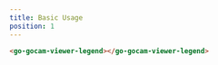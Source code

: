 ```yaml
---
title: Basic Usage
position: 1
---
```


```html
<go-gocam-viewer-legend></go-gocam-viewer-legend>
```

<div class="demo-container">
  <go-gocam-viewer-legend></go-gocam-viewer-legend>
</div>
